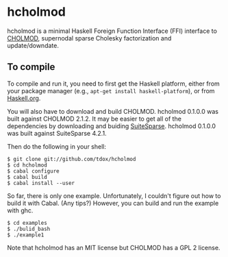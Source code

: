 hcholmod
========

hcholmod is a minimal Haskell Foreign Function Interface (FFI) interface to
[CHOLMOD](http://www.cise.ufl.edu/research/sparse/cholmod), supernodal
sparse Cholesky factorization and update/downdate.


To compile
----------

To compile and run it, you need to first get the Haskell platform, either from
your package manager (e.g., `apt-get install haskell-platform`), or from
[Haskell.org](http://www.haskell.org/platform/).


You will also have to download and build CHOLMOD.  hcholmod 0.1.0.0 was built
against
CHOLMOD 2.1.2.  It may be easier to get all of the dependencies by downloading
and buiding [SuiteSparse](http://www.cise.ufl.edu/research/sparse/SuiteSparse).
hcholmod 0.1.0.0 was built against SuiteSparse 4.2.1.

Then do the following in your shell:

    $ git clone git://github.com/tdox/hcholmod
    $ cd hcholmod
    $ cabal configure
    $ cabal build
    $ cabal install --user
    
So far, there is only one example. Unfortunately, I couldn't figure out how
to build it
with Cabal. (Any tips?) However, you can build and run the 
example with ghc.

    $ cd examples
    $ ./bulid_bash
    $ ./example1
    
Note that hcholmod has an MIT license but CHOLMOD has a GPL 2 license.
